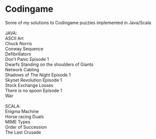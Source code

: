 # Codingame
Some of my solutions to Codingame puzzles implemented in Java/Scala <br />
<br />
JAVA: <br />
ASCII Art <br />
Chuck Norris <br />
Conway Sequence <br />
Defibrillators <br />
Don't Panic Episode 1 <br />
Dwarfs Standing on the shoulders of Giants <br />
Network Cabling <br />
Shadows of The Night Episode 1 <br />
Skynet Revolution Episode 1 <br />
Stock Exchange Losses <br />
There is no spoon Episode 1 <br />
War <br />
<br />
SCALA: <br />
Enigma Machine <br />
Horse racing Duals <br />
MIME Types <br />
Order of Succession <br />
The Last Crusade <br />
